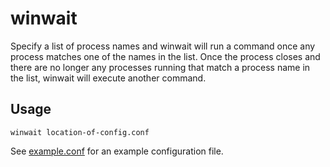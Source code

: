 # winwait

Specify a list of process names and winwait will run a command once any process matches one of the names in the list. Once the process closes and there are no longer any processes running that match a process name in the list, winwait will execute another command.

## Usage
```shell
winwait location-of-config.conf
```

See [example.conf](https://github.com/null-dev/winwait/blob/master/example.conf) for an example configuration file.